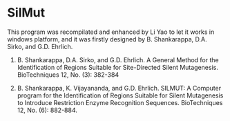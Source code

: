 # SilMut
This program was recompilated and enhanced by Li Yao to let it works in windows platform, and it was firstly designed by B. Shankarappa, D.A. Sirko, and G.D. Ehrlich.
1.  B. Shankarappa, D.A. Sirko, and G.D. Ehrlich.  A General Method
for the Identification of Regions Suitable for Site-Directed Silent
Mutagenesis.  BioTechniques 12, No. (3): 382-384

2.  B. Shankarappa, K. Vijayananda, and G.D. Ehrlich.  SILMUT: A
Computer program for the Identification of Regions Suitable for Silent
Mutagenesis to Introduce Restriction Enzyme Recognition Sequences.
BioTechniques 12, No. (6): 882-884.
